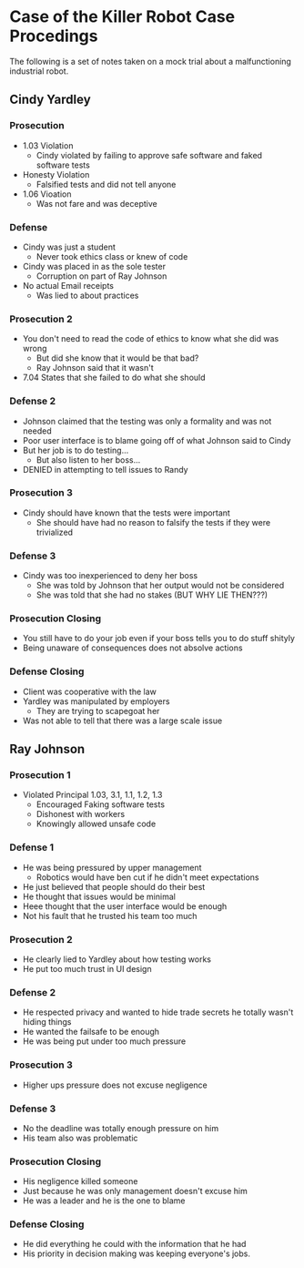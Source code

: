 # Case of the Killer Robot Case Procedings

The following is a set of notes taken on a mock trial about a malfunctioning industrial robot.

## Cindy Yardley

### Prosecution
- 1.03 Violation
    - Cindy violated by failing to approve safe software and faked software tests
- Honesty Violation
    - Falsified tests and did not tell anyone
- 1.06 Vioation
    - Was not fare and was deceptive

### Defense
- Cindy was just a student
    - Never took ethics class or knew of code
- Cindy was placed in as the sole tester
    - Corruption on part of Ray Johnson
- No actual Email receipts
    - Was lied to about practices

### Prosecution 2
- You don't need to read the code of ethics to know what she did was wrong
    - But did she know that it would be that bad?
    - Ray Johnson said that it wasn't
- 7.04 States that she failed to do what she should

### Defense 2
- Johnson claimed that the testing was only a formality and was not needed
- Poor user interface is to blame going off of what Johnson said to Cindy
- But her job is to do testing...
    - But also listen to her boss...
- DENIED in attempting to tell issues to Randy

### Prosecution 3
- Cindy should have known that the tests were important
    - She should have had no reason to falsify the tests if they were trivialized

### Defense 3
- Cindy was too inexperienced to deny her boss
    - She was told by Johnson that her output would not be considered
    - She was told that she had no stakes (BUT WHY LIE THEN???)

### Prosecution Closing
- You still have to do your job even if your boss tells you to do stuff shityly
- Being unaware of consequences does not absolve actions

### Defense Closing
- Client was cooperative with the law
- Yardley was manipulated by employers
    - They are trying to scapegoat her
- Was not able to tell that there was a large scale issue

## Ray Johnson
### Prosecution 1
- Violated Principal 1.03, 3.1, 1.1, 1.2, 1.3
    - Encouraged Faking software tests
    - Dishonest with workers
    - Knowingly allowed unsafe code

### Defense 1
- He was being pressured by upper management
    - Robotics would have ben cut if he didn't meet expectations
- He just believed that people should do their best
- He thought that issues would be minimal
- Heee thought that the user interface would be enough
- Not his fault that he trusted his team too much

### Prosecution 2
- He clearly lied to Yardley about how testing works
- He put too much trust in UI design

### Defense 2
- He respected privacy and wanted to hide trade secrets he totally wasn't hiding things
- He wanted the failsafe to be enough
- He was being put under too much pressure

### Prosecution 3
- Higher ups pressure does not excuse negligence

### Defense 3
- No the deadline was totally enough pressure on him
- His team also was problematic

### Prosecution Closing
- His negligence killed someone
- Just because he was only management doesn't excuse him
- He was a leader and he is the one to blame

### Defense Closing
- He did everything he could with the information that he had
- His priority in decision making was keeping everyone's jobs.